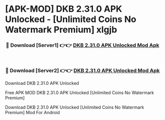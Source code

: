 # [APK-MOD] DKB 2.31.0 APK Unlocked - [Unlimited Coins No Watermark Premium] xlgjb



<div align="center">
<h3>🔴 Download [Server1] 👉👉 <a href="https://momento.my/?title=DKB_2.31.0_APK_Unlocked">DKB 2.31.0 APK Unlocked Mod Apk</a></h3><br>

<h3>🔴 Download [Server2] 👉👉 <a href="https://momento.my/?title=DKB_2.31.0_APK_Unlocked">DKB 2.31.0 APK Unlocked Mod Apk</a></h3>
</div>



Download DKB 2.31.0 APK Unlocked 

Free APK MOD DKB 2.31.0 APK Unlocked [Unlimited Coins No Watermark Premium]

Download DKB 2.31.0 APK Unlocked [Unlimited Coins No Watermark Premium] Mod For Android

